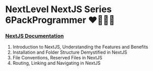# NextLevel NextJS Series 6PackProgrammer ❤️‍🔥🔥🚀

### [NextJS Documentation](https://nextjs.org/docs)

1. Introduction to NextJS, Understanding the Features and Benefits
2. Installation and Folder Structure Demystified in NextJS
3. File Conventions, Reserved Files in NextJS
4. Routing, Linking and Navigating in NextJS
